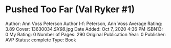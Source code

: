 # Pushed Too Far (Val Ryker #1)

Author: Ann Voss Peterson
Author l-f: Peterson, Ann Voss
Average Rating: 3.89
Cover: 13630034._SX98_.jpg
Date Added: Oct 7, 2020 4:36 PM
ISBN13: 0
My Rating: 0
Number of Pages: 290
Original Publication Year: 0
Publisher: AVP
Status: complete
Type: Book